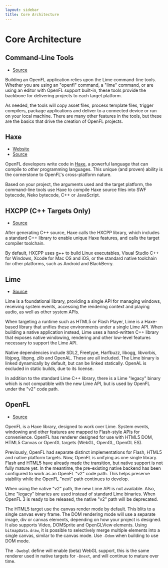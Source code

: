 ```yaml
---
layout: sidebar
title: Core Architecture
---
```


# Core Architecture

## Command-Line Tools

 * [Source](https://github.com/openfl/lime/tree/master/tools)

Building an OpenFL application relies upon the Lime command-line tools. Whether you are using an "openfl" command, a "lime" command, or are using an editor with OpenFL support built-in, these tools provide the backbone for delivering projects to each target platform.

As needed, the tools will copy asset files, process template files, trigger compilers, package applications and deliver to a connected device or run on your local machine. There are many other features in the tools, but these are the basics that drive the creation of OpenFL projects.

## Haxe

 * [Website](http://www.haxe.org)
 * [Source](https://github.com/haxefoundation/haxe)

OpenFL developers write code in [Haxe](https://en.wikipedia.org/wiki/Haxe), a powerful language that can compile to _other_ programming languages. This unique (and proven) ability is the cornerstone to OpenFL's cross-platform nature.

Based on your project, the arguments used and the target platform, the command-line tools use Haxe to compile Haxe source files into SWF bytecode, Neko bytecode, C++ or JavaScript.

## HXCPP (C++ Targets Only)

 * [Source](https://github.com/haxefoundation/hxcpp)

After generating C++ source, Haxe calls the HXCPP library, which includes a standard C++ library to enable unique Haxe features, and calls the target compiler toolchain.

By default, HXCPP uses g++ to build Linux executables, Visual Studio C++ for Windows, Xcode for Mac OS and iOS, or the standard native toolchain for other platforms, such as Android and BlackBerry.

## Lime

 * [Source](https://github.com/openfl/lime)

Lime is a foundational library, providing a single API for managing windows, receiving system events, accessing the rendering context and playing audio, as well as other system APIs.

When targeting a runtime such as HTML5 or Flash Player, Lime is a Haxe-based library that unifies these environments under a single Lime API. When building a native application instead, Lime uses a hand-written C++ library that exposes native windowing, rendering and other low-level features necessary to support the Lime API.

Native dependencies include SDL2, Freetype, Harfbuzz, libogg, libvorbis, libjpeg, libpng, zlib and OpenAL. These are all included. The Lime binary is linked dynamically by default, but can be linked statically. OpenAL is excluded in static builds, due to its license.

In addition to the standard Lime C++ library, there is a Lime "legacy" binary which is not compatible with the new Lime API, but is used by OpenFL under the "v2" code path.

## OpenFL

 * [Source](https://github.com/openfl/openfl)

OpenFL is a Haxe library, designed to work over Lime. System events, windowing and other features are mapped to Flash-style APIs for convenience. OpenFL has renderer designed for use with HTML5 DOM, HTML5 Canvas or OpenGL targets (WebGL, OpenGL, OpenGL ES).

Previously, OpenFL had separate distinct implementations for Flash, HTML5 and native platform targets. Now, OpenFL is unifying as one single library. Flash and HTML5 have already made the transition, but native support is not fully mature yet. In the meantime, the pre-existing native backend has been configured to work as an OpenFL "v2" code path. This helps preserve stability while the OpenFL "next" path continues to develop.

When using the native "v2" path, the new Lime API is not available. Also, Lime "legacy" binaries are used instead of standard Lime binaries. When OpenFL 3 is ready to be released, the native "v2" path will be deprecated.

The HTML5 target use the canvas render mode by default. This blits to a single canvas every frame. The DOM rendering mode will use a separate image, div or canvas elements, depending on how your project is designed. It also supports Video, DOMSprite and OpenGLView elements. Using `bitmapData.draw`, it is possible to selectively merge multiple elements into a single canvas, similar to the canvas mode. Use `-Ddom` when building to use DOM mode.

The `-Dwebgl` define will enable (beta) WebGL support, this is the same renderer used in native targets for `-Dnext`, and will continue to mature over time.
